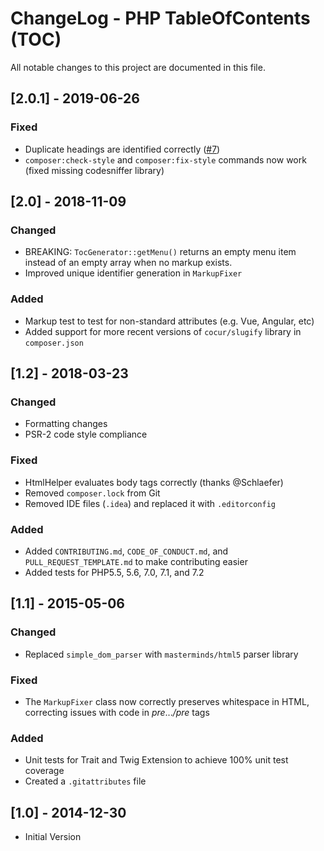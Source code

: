 # ChangeLog - PHP TableOfContents (TOC)
All notable changes to this project are documented in this file.

## [2.0.1] - 2019-06-26
### Fixed
- Duplicate headings are identified correctly ([#7](https://github.com/caseyamcl/toc/issues/7))
- `composer:check-style` and `composer:fix-style` commands now work (fixed missing codesniffer library) 

## [2.0] - 2018-11-09
### Changed
- BREAKING: `TocGenerator::getMenu()` returns an empty menu item instead of an empty array when no
  markup exists.
- Improved unique identifier generation in `MarkupFixer`
### Added
- Markup test to test for non-standard attributes (e.g. Vue, Angular, etc)
- Added support for more recent versions of `cocur/slugify` library in `composer.json`

## [1.2] - 2018-03-23
### Changed
- Formatting changes
- PSR-2 code style compliance
### Fixed
- HtmlHelper evaluates body tags correctly (thanks @Schlaefer)
- Removed `composer.lock` from Git
- Removed IDE files (`.idea`) and replaced it with `.editorconfig`
### Added
- Added `CONTRIBUTING.md`, `CODE_OF_CONDUCT.md`, and `PULL_REQUEST_TEMPLATE.md` to make contributing easier
- Added tests for PHP5.5, 5.6, 7.0, 7.1, and 7.2

## [1.1] - 2015-05-06
### Changed
- Replaced `simple_dom_parser` with `masterminds/html5` parser library
### Fixed
- The `MarkupFixer` class now correctly preserves whitespace in HTML, correcting issues with code in *pre*...*/pre* tags
### Added
- Unit tests for Trait and Twig Extension to achieve 100% unit test coverage
- Created a `.gitattributes` file

## [1.0] - 2014-12-30
- Initial Version
